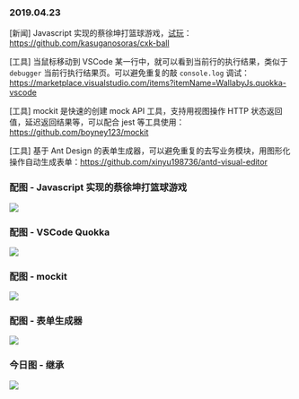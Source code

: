 ### 2019.04.23

[新闻] Javascript 实现的蔡徐坤打篮球游戏，[试玩](https://cxk.ssrr.one/)：<https://github.com/kasuganosoras/cxk-ball>

[工具] 当鼠标移动到 VSCode 某一行中，就可以看到当前行的执行结果，类似于 `debugger` 当前行执行结果页。可以避免重复的敲 `console.log` 调试：<https://marketplace.visualstudio.com/items?itemName=WallabyJs.quokka-vscode>

[工具] mockit 是快速的创建 mock API 工具，支持用视图操作 HTTP 状态返回值，延迟返回结果等，可以配合 jest 等工具使用：<https://github.com/boyney123/mockit>

[工具] 基于 Ant Design 的表单生成器，可以避免重复的去写业务模块，用图形化操作自动生成表单：<https://github.com/xinyu198736/antd-visual-editor>

### 配图 - Javascript 实现的蔡徐坤打篮球游戏
![](https://camo.githubusercontent.com/63886b272799734414ea1beec3005836f3bd3c28/68747470733a2f2f75706c6f61642d696d616765732e6a69616e7368752e696f2f75706c6f61645f696d616765732f333230333834312d663834363839343462363332313131392e6769663f696d6167654d6f6772322f6175746f2d6f7269656e742f7374726970)

### 配图 - VSCode Quokka
![](https://quokkajs.com/assets/img/vsc1.gif)

### 配图 - mockit
![](https://github.com/boyney123/mockit/raw/master/images/demo.gif)

### 配图 - 表单生成器
![](https://camo.githubusercontent.com/a4b2eed2c17560b704eef6cc57b34071a6a0107e/68747470733a2f2f696d672e736f756368652e636f6d2f64323031353031666434313662373938363738613664396634636134346236652e706e67)

### 今日图 - 继承
![](https://user-gold-cdn.xitu.io/2019/4/23/16a47bd27a319222?imageView2/2/w/800/q/100)
